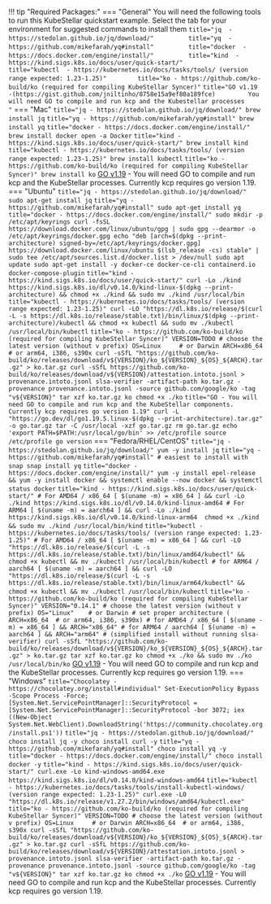 <!--required-packages-start-->
!!! tip "Required Packages:"
    === "General"
        You will need the following tools to run this KubeStellar quickstart example. Select the tab for your environment for suggested commands to install them
        ``` title="jq  - https://stedolan.github.io/jq/download/"         
        ```
        ``` title="yq  - https://github.com/mikefarah/yq#install"         
        ```
        ``` title="docker  - https://docs.docker.com/engine/install/"         
        ```
        ``` title="kind  - https://kind.sigs.k8s.io/docs/user/quick-start/"         
        ```
        ``` title="kubectl  - https://kubernetes.io/docs/tasks/tools/ (version range expected: 1.23-1.25)"         ```
        ``` title="ko - https://github.com/ko-build/ko (required for compiling KubeStellar Syncer)"
        ```
        ``` title="GO v1.19 -(https://gist.github.com/jniltinho/8758e15a9ef80a189fce)         You will need GO to compile and run kcp and the Kubestellar processes         "
        ```
    === "Mac"
        ``` title="jq - https://stedolan.github.io/jq/download/"
        brew install jq
        ```
        ``` title="yq - https://github.com/mikefarah/yq#install"
        brew install yq
        ```
        ``` title="docker - https://docs.docker.com/engine/install/"
        brew install docker
        open -a Docker
        ```
        ``` title="kind - https://kind.sigs.k8s.io/docs/user/quick-start/"
        brew install kind
        ```
        ``` title="kubectl - https://kubernetes.io/docs/tasks/tools/ (version range expected: 1.23-1.25)"
        brew install kubectl
        ```
        ``` title="ko - https://github.com/ko-build/ko (required for compiling KubeStellar Syncer)"
        brew install ko
        ```
        [GO v1.19](https://gist.github.com/jniltinho/8758e15a9ef80a189fce) - You will need GO to compile and run kcp and the KubeStellar processes.  Currently kcp requires go version 1.19.
    === "Ubuntu"
        ``` title="jq - https://stedolan.github.io/jq/download/"
        sudo apt-get install jq
        ```
        ``` title="yq - https://github.com/mikefarah/yq#install"
        sudo apt-get install yq
        ```
        ``` title="docker - https://docs.docker.com/engine/install/"
        sudo mkdir -p /etc/apt/keyrings
        curl -fsSL https://download.docker.com/linux/ubuntu/gpg | sudo gpg --dearmor -o /etc/apt/keyrings/docker.gpg
        echo "deb [arch=$(dpkg --print-architecture) signed-by=/etc/apt/keyrings/docker.gpg] https://download.docker.com/linux/ubuntu $(lsb_release -cs) stable" | sudo tee /etc/apt/sources.list.d/docker.list > /dev/null
        sudo apt update
        sudo apt-get install -y docker-ce docker-ce-cli containerd.io docker-compose-plugin
        ```
        ``` title="kind - https://kind.sigs.k8s.io/docs/user/quick-start/"
        curl -Lo ./kind https://kind.sigs.k8s.io/dl/v0.14.0/kind-linux-$(dpkg --print-architecture) && chmod +x ./kind && sudo mv ./kind /usr/local/bin
        ```
        ``` title="kubectl - https://kubernetes.io/docs/tasks/tools/ (version range expected: 1.23-1.25)"
        curl -LO "https://dl.k8s.io/release/$(curl -L -s https://dl.k8s.io/release/stable.txt)/bin/linux/$(dpkg --print-architecture)/kubectl && chmod +x kubectl && sudo mv ./kubectl /usr/local/bin/kubectl
        ```
        ``` title="ko - https://github.com/ko-build/ko (required for compiling KubeStellar Syncer)"
        VERSION=TODO # choose the latest version (without v prefix)
        OS=Linux     # or Darwin
        ARCH=x86_64  # or arm64, i386, s390x
        curl -sSfL "https://github.com/ko-build/ko/releases/download/v${VERSION}/ko_${VERSION}_${OS}_${ARCH}.tar.gz" > ko.tar.gz
        curl -sSfL https://github.com/ko-build/ko/releases/download/v${VERSION}/attestation.intoto.jsonl > provenance.intoto.jsonl
        slsa-verifier -artifact-path ko.tar.gz -provenance provenance.intoto.jsonl -source github.com/google/ko -tag "v${VERSION}"
        tar xzf ko.tar.gz ko
        chmod +x ./ko
        ```
        ``` title="GO - You will need GO to compile and run kcp and the KubeStellar components.  Currently kcp requires go version 1.19"
        curl -L "https://go.dev/dl/go1.19.5.linux-$(dpkg --print-architecture).tar.gz" -o go.tar.gz
        tar -C /usr/local -xzf go.tar.gz
        rm go.tar.gz
        echo 'export PATH=$PATH:/usr/local/go/bin' >> /etc/profile
        source /etc/profile
        go version
        ```
    === "Fedora/RHEL/CentOS"
        ``` title="jq - https://stedolan.github.io/jq/download/"
        yum -y install jq
        ```
        ``` title="yq - https://github.com/mikefarah/yq#install"
        # easiest to install with snap
        snap install yq
        ```
        ``` title="docker - https://docs.docker.com/engine/install/"
        yum -y install epel-release && yum -y install docker && systemctl enable --now docker && systemctl status docker
        ```
        ``` title="kind - https://kind.sigs.k8s.io/docs/user/quick-start/"
        # For AMD64 / x86_64
        [ $(uname -m) = x86_64 ] && curl -Lo ./kind https://kind.sigs.k8s.io/dl/v0.14.0/kind-linux-amd64
        # For ARM64
        [ $(uname -m) = aarch64 ] && curl -Lo ./kind https://kind.sigs.k8s.io/dl/v0.14.0/kind-linux-arm64 
        chmod +x ./kind && sudo mv ./kind /usr/local/bin/kind
        ```
        ``` title="kubectl - https://kubernetes.io/docs/tasks/tools/ (version range expected: 1.23-1.25)"
        # For AMD64 / x86_64
        [ $(uname -m) = x86_64 ] && curl -LO "https://dl.k8s.io/release/$(curl -L -s https://dl.k8s.io/release/stable.txt)/bin/linux/amd64/kubectl" && chmod +x kubectl && mv ./kubectl /usr/local/bin/kubectl
        # for ARM64 / aarch64
        [ $(uname -m) = aarch64 ] && curl -LO "https://dl.k8s.io/release/$(curl -L -s https://dl.k8s.io/release/stable.txt)/bin/linux/arm64/kubectl" && chmod +x kubectl && mv ./kubectl /usr/local/bin/kubectl
        ```
        ``` title="ko - https://github.com/ko-build/ko (required for compiling KubeStellar Syncer)"
        VERSION="0.14.1" # choose the latest version (without v prefix)
        OS="Linux"    # or Darwin
        # set proper architecture ( ARCH=x86_64  # or arm64, i386, s390x)
        # for AMD64 / x86_64
        [ $(uname -m) = x86_64 ] && ARCH="x86_64"
        # for ARM64 / aarch64
        [ $(uname -m) = aarch64 ] && ARCH="arm64"
        # (simplified install without running slsa-verifier)
        curl -sSfL "https://github.com/ko-build/ko/releases/download/v${VERSION}/ko_${VERSION}_${OS}_${ARCH}.tar.gz" > ko.tar.gz
        tar xzf ko.tar.gz ko
        chmod +x ./ko && sudo mv ./ko /usr/local/bin/ko
        ```
        [GO v1.19](https://gist.github.com/jniltinho/8758e15a9ef80a189fce) - You will need GO to compile and run kcp and the KubeStellar processes.  Currently kcp requires go version 1.19.
    === "Windows"
        ``` title="Chocolatey - https://chocolatey.org/install#individual"
        Set-ExecutionPolicy Bypass -Scope Process -Force; [System.Net.ServicePointManager]::SecurityProtocol = [System.Net.ServicePointManager]::SecurityProtocol -bor 3072; iex ((New-Object System.Net.WebClient).DownloadString('https://community.chocolatey.org/install.ps1'))
        ```
        ``` title="jq - https://stedolan.github.io/jq/download/"
        choco install jq -y
        choco install curl -y
        ```
        ``` title="yq - https://github.com/mikefarah/yq#install"
        choco install yq -y
        ```
        ``` title="docker - https://docs.docker.com/engine/install/"
        choco install docker -y
        ```
        ``` title="kind - https://kind.sigs.k8s.io/docs/user/quick-start/"
        curl.exe -Lo kind-windows-amd64.exe https://kind.sigs.k8s.io/dl/v0.14.0/kind-windows-amd64
        ```
        ``` title="kubectl - https://kubernetes.io/docs/tasks/tools/install-kubectl-windows/ (version range expected: 1.23-1.25)"
        curl.exe -LO "https://dl.k8s.io/release/v1.27.2/bin/windows/amd64/kubectl.exe"
        ```
        ``` title="ko - https://github.com/ko-build/ko (required for compiling KubeStellar Syncer)"
        VERSION=TODO # choose the latest version (without v prefix)
        OS=Linux     # or Darwin
        ARCH=x86_64  # or arm64, i386, s390x
        curl -sSfL "https://github.com/ko-build/ko/releases/download/v${VERSION}/ko_${VERSION}_${OS}_${ARCH}.tar.gz" > ko.tar.gz
        curl -sSfL https://github.com/ko-build/ko/releases/download/v${VERSION}/attestation.intoto.jsonl > provenance.intoto.jsonl
        slsa-verifier -artifact-path ko.tar.gz -provenance provenance.intoto.jsonl -source github.com/google/ko -tag "v${VERSION}"
        tar xzf ko.tar.gz ko
        chmod +x ./ko
        ```
        [GO v1.19](https://gist.github.com/jniltinho/8758e15a9ef80a189fce) - You will need GO to compile and run kcp and the KubeStellar processes.  Currently kcp requires go version 1.19.
<!--required-packages-end-->
<!-- 
## 
  - [docker](https://docs.docker.com/engine/install/)
  - [kind](https://kind.sigs.k8s.io/)
  - [kubectl](https://kubernetes.io/docs/tasks/tools/) (version range expected: 1.23-1.25)
  - [jq](https://stedolan.github.io/jq/download/) -->
  
